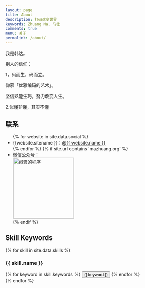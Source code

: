 ```yaml
---
layout: page
title: About
description: 打码改变世界
keywords: Zhuang Ma, 马壮
comments: true
menu: 关于
permalink: /about/
---
```


我是韩达。

别人的信仰：

1，码而生，码而立。

仰慕「优雅编码的艺术」。

坚信熟能生巧，努力改变人生。

2.似懂非懂，其实不懂

## 联系

<ul>
{% for website in site.data.social %}
<li>{{website.sitename }}：<a href="{{ website.url }}" target="_blank">@{{ website.name }}</a></li>
{% endfor %}
{% if site.url contains 'mazhuang.org' %}
<li>
微信公众号：<br />
<img style="height:192px;width:192px;border:1px solid lightgrey;" src="{{ site.url }}/assets/images/qrcode.jpg" alt="闷骚的程序" />
</li>
{% endif %}
</ul>


## Skill Keywords

{% for skill in site.data.skills %}
### {{ skill.name }}
<div class="btn-inline">
{% for keyword in skill.keywords %}
<button class="btn btn-outline" type="button">{{ keyword }}</button>
{% endfor %}
</div>
{% endfor %}
